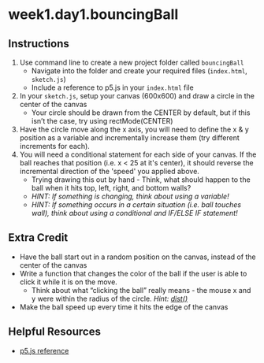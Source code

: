 # week1.day1.bouncingBall

## Instructions
1. Use command line to create a new project folder called `bouncingBall`
    - Navigate into the folder and create your required files (`index.html`, `sketch.js`) 
    - Include a reference to p5.js in your `index.html` file
2. In your `sketch.js`, setup your canvas (600x600) and draw a circle in the center of the canvas
    - Your circle should be drawn from the CENTER by default, but if this isn’t the case, try using rectMode(CENTER) 
3. Have the circle move along the x axis, you will need to define the x & y position as a variable and incrementally increase them (try different increments for each).
4. You will need a conditional statement for each side of your canvas. If the ball reaches that position (i.e. x < 25 at it's center), it should reverse the incremental direction of the 'speed' you applied above. 
    - Trying drawing this out by hand - Think, what should happen to the ball when it hits top, left, right, and bottom walls?
    - *HINT: If something is changing, think about using a variable!*
    - *HINT: If something occurs in a certain situation (i.e. ball touches wall), think about using a conditional and IF/ELSE IF statement!*

## Extra Credit
- Have the ball start out in a random position on the canvas, instead of the center of the canvas
- Write a function that changes the color of the ball if the user is able to click it while it is on the move.
  - Think about what “clicking the ball” really means - the mouse x and y were within the radius of the circle. *Hint: [dist()](https://p5js.org/reference/#/p5/dist)*
- Make the ball speed up every time it hits the edge of the canvas

## Helpful Resources
- [p5.js reference](https://p5js.org/reference/)
